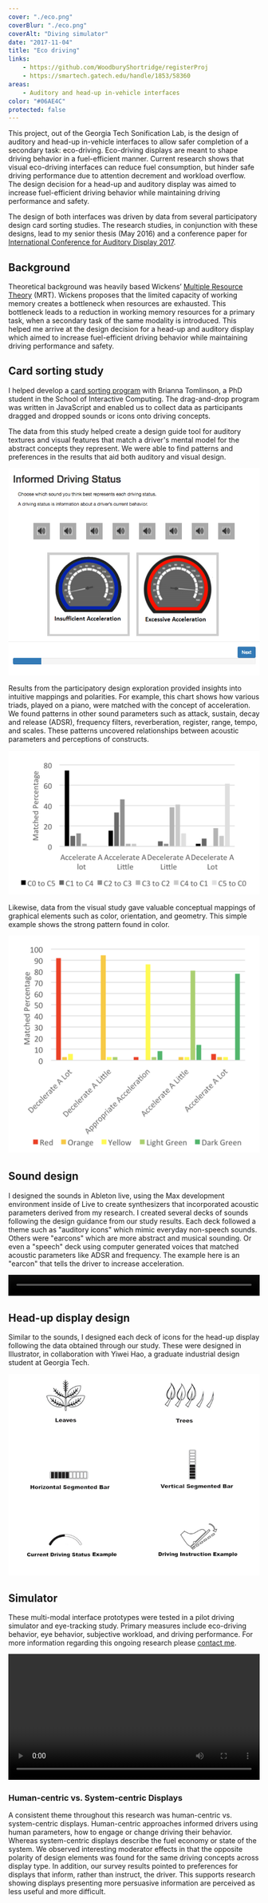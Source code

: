 ```yaml
---
cover: "./eco.png"
coverBlur: "./eco.png"
coverAlt: "Diving simulator"
date: "2017-11-04"
title: "Eco driving"
links:
    - https://github.com/WoodburyShortridge/registerProj
    - https://smartech.gatech.edu/handle/1853/58360
areas:
    - Auditory and head-up in-vehicle interfaces
color: "#06AE4C"
protected: false
---
```


This project, out of the Georgia Tech Sonification Lab, is the design of auditory and head-up in-vehicle interfaces to allow safer completion of a secondary task: eco-driving. Eco-driving displays are meant to shape driving behavior in a fuel-efficient manner. Current research shows that visual eco-driving interfaces can reduce fuel consumption, but hinder safe driving performance due to attention decrement and workload overflow. The design decision for a head-up and auditory display was aimed to increase fuel-efficient driving behavior while maintaining driving performance and safety. 

The design of both interfaces was driven by data from several participatory design card sorting studies. The research studies, in conjunction with these designs, lead to my senior thesis (May 2016) and a conference paper for [International Conference for Auditory Display 2017](https://smartech.gatech.edu/handle/1853/58360).

## Background

Theoretical background was heavily based Wickens’ [Multiple Resource Theory](http://journals.sagepub.com/doi/abs/10.1518/001872008X288394) (MRT). Wickens proposes that the limited capacity of working memory creates a bottleneck when resources are exhausted. This bottleneck leads to a reduction in working memory resources for a primary task, when a secondary task of the same modality is introduced. This helped me arrive at the design decision for a head-up and auditory display which aimed to increase fuel-efficient driving behavior while maintaining driving performance and safety.

## Card sorting study

I helped develop a [card sorting program](https://github.com/WoodburyShortridge/eco-driving-testing) with Brianna Tomlinson, a PhD student in the School of Interactive Computing. The drag-and-drop program was written in JavaScript and enabled us to collect data as participants dragged and dropped sounds or icons onto driving concepts.

The data from this study helped create a design guide tool for auditory textures and visual features that match a driver's mental model for the abstract concepts they represent. We were able to find patterns and preferences in the results that aid both auditory and visual design.

![screen shot from drag and drop program](./drags.png)

Results from the participatory design exploration provided insights into intuitive mappings and polarities. For example, this chart shows how various triads, played on a piano, were matched with the concept of acceleration. We found patterns in other sound parameters such as attack, sustain, decay and release (ADSR), frequency filters, reverberation, register, range, tempo, and scales. These patterns uncovered relationships between acoustic parameters and perceptions of constructs.

![graph showing results of musical scales to concepts](./graph1.png)

Likewise, data from the visual study gave valuable conceptual mappings of graphical elements such as color, orientation, and geometry. This simple example shows the strong pattern found in color.

![graph showing results of color to concepts](./graph2.png)

## Sound design

I designed the sounds in Ableton live, using the Max development environment inside of Live to create synthesizers that incorporated acoustic parameters derived from my research. I created several decks of sounds following the design guidance from our study results. Each deck followed a theme such as "auditory icons" which mimic everyday non-speech sounds. Others were "earcons" which are more abstract and musical sounding. Or even a "speech" deck using computer generated voices that matched acoustic parameters like ADSR and frequency. The example here is an "earcon" that tells the driver to increase acceleration.

<video controls="controls" style="width: 100%; height: 3em; "><source src="https://s3.amazonaws.com/woodburyshortridge/api/v1/eco-driving/C4-Up.wav" type="audio/wav"></video>

## Head-up display design

Similar to the sounds, I designed each deck of icons for the head-up display following the data obtained through our study. These were designed in Illustrator, in collaboration with Yiwei Hao, a graduate industrial design student at Georgia Tech.

![](./huds.png)

## Simulator

These multi-modal interface prototypes were tested in a pilot driving simulator and eye-tracking study. Primary measures include eco-driving behavior, eye behavior, subjective workload, and driving performance. For more information regarding this ongoing research please <a href="mailto:whshortridge@gmail.com">contact me<a>.

<video controls="" style="width: 100%;"><source src="https://s3.amazonaws.com/woodburyshortridge/api/v1/eco-driving/ecoDriving.mp4" type="video/mp4"></video>

### Human-centric vs. System-centric Displays

A consistent theme throughout this research was human-centric vs. system-centric displays. Human-centric approaches informed drivers using human parameters, how to engage or change driving their behavior. Whereas system-centric displays describe the fuel economy or state of the system. We observed interesting moderator effects in that the opposite polarity of design elements was found for the same driving concepts across display type. In addition, our survey results pointed to preferences for displays that inform, rather than instruct, the driver. This supports research showing displays presenting more persuasive information are perceived as less useful and more difficult.
